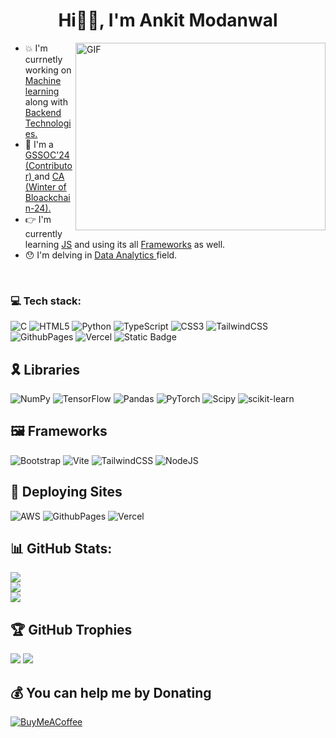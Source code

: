 ##
<div >
<h1 align="center" style="animation-name:unset; animation-duration: .5ms;"> Hi👋🏻, I'm Ankit Modanwal 
</h1>
  
 <img align="right" top="500" height="300" width="400" alt="GIF"  src="https://media.giphy.com/media/SWoSkN6DxTszqIKEqv/giphy.gif">
</a>
<div>
  <p>
    <ul>
      <li>
       💥 I'm currnetly working on <a href ="#"> Machine learning </a> along with <a href="#" > Backend Technologies. </a> 
      </li>
      <li>
        🔭 I'm a <a href="#" > GSSOC'24 (Contributor)  </a> and <a href="#"> CA (Winter of Bloackchain-24). </a>
      </li>
      <li> 👉 I'm currently learning <a href="#"> JS</a> and using its all <a href="#">Frameworks</a> as well. </li>
      <li> 😯 I'm delving in <a href="#">  Data Analytics </a> field.  </li>
    </ul>
    </p>
</div>
  
</div><br>

### 💻 Tech stack:
![C](https://img.shields.io/badge/c-%2300599C.svg?style=flat-square&logo=c&logoColor=white) 
![HTML5](https://img.shields.io/badge/html5-%23E34F26.svg?style=flat-square&logo=html5&logoColor=white)
![Python](https://img.shields.io/badge/python-3670A0?style=flat-square&logo=python&logoColor=ffdd54)
![TypeScript](https://img.shields.io/badge/typescript-%23007ACC.svg?style=flat-square&logo=typescript&logoColor=white)
![CSS3](https://img.shields.io/badge/css3-%231572B6.svg?style=flat-square&logo=css3&logoColor=white)
![TailwindCSS](https://img.shields.io/badge/tailwindcss-%2338B2AC.svg?style=flat-square&logo=tailwind-css&logoColor=white)
![GithubPages](https://img.shields.io/badge/github%20pages-121013?style=flat-square&logo=github&logoColor=white)
![Vercel](https://img.shields.io/badge/vercel-%23000000.svg?style=flat-square&logo=vercel&logoColor=white)
![Static Badge](https://img.shields.io/badge/Javascript-yellow)


## 🎗️ Libraries 
 ![NumPy](https://img.shields.io/badge/numpy-%23013243.svg?style=flat-square&logo=numpy&logoColor=white) 
 ![TensorFlow](https://img.shields.io/badge/TensorFlow-%23FF6F00.svg?style=flat-square&logo=TensorFlow&logoColor=white) 
 ![Pandas](https://img.shields.io/badge/pandas-%23150458.svg?style=flat-square&logo=pandas&logoColor=white) 
 ![PyTorch](https://img.shields.io/badge/PyTorch-%23EE4C2C.svg?style=flat-square&logo=PyTorch&logoColor=white)
![Scipy](https://img.shields.io/badge/SciPy-%230C55A5.svg?style=flat-square&logo=scipy&logoColor=%white) 
![scikit-learn](https://img.shields.io/badge/scikit--learn-%23F7931E.svg?style=flat-square&logo=scikit-learn&logoColor=white)

## 🖼️ Frameworks 
![Bootstrap](https://img.shields.io/badge/bootstrap-%238511FA.svg?style=flat-square&logo=bootstrap&logoColor=white)
![Vite](https://img.shields.io/badge/vite-%23646CFF.svg?style=flat-square&logo=vite&logoColor=white)
![TailwindCSS](https://img.shields.io/badge/tailwindcss-%2338B2AC.svg?style=flat-square&logo=tailwind-css&logoColor=white)
![NodeJS](https://img.shields.io/badge/node.js-6DA55F?style=flat-square&logo=node.js&logoColor=white) 


## 🛫 Deploying Sites
![AWS](https://img.shields.io/badge/AWS-%23FF9900.svg?style=flat-square&logo=amazon-aws&logoColor=white)
![GithubPages](https://img.shields.io/badge/github%20pages-121013?style=flat-square&logo=github&logoColor=white)
![Vercel](https://img.shields.io/badge/vercel-%23000000.svg?style=flat-square&logo=vercel&logoColor=white) 

## 📊 GitHub Stats:
![](https://github-readme-stats.vercel.app/api?username=ankitmodanwall&theme=react&hide_border=false&include_all_commits=true&count_private=false)<br/>
![](https://github-readme-streak-stats.herokuapp.com/?user=ankitmodanwall&theme=react&hide_border=false)<br/>
![](https://github-readme-stats.vercel.app/api/top-langs/?username=ankitmodanwall&theme=react&hide_border=false&include_all_commits=true&count_private=false&layout=compact)

## 🏆 GitHub Trophies
![](https://github-profile-trophy.vercel.app/?username=ankitmodanwall&theme=dracula&no-frame=true&no-bg=false&margin-w=4)
![](https://api.badgr.io/public/assertions/enM7vnlZSTOisrgVYH8t5g?identity__email=ankitmodanwal001%40gmail.com)


## 💰 You can help me by Donating
  [![BuyMeACoffee](https://img.shields.io/badge/Buy%20Me%20a%20Coffee-ffdd00?style=for-the-badge&logo=buy-me-a-coffee&logoColor=black)](https://buymeacoffee.com/buymeacoffee.com/ankitml) 




